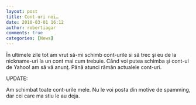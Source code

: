 ```yaml
---
layout: post
title: Cont-uri noi…
date: 2010-03-01 16:12
author: robertiagar
comments: true
categories: [News]
---
```

<p>În ultimele zile tot am vrut să-mi schimb cont-urile si să trec şi eu de la nickname-uri la un cont mai cum trebuie. Când voi putea schimba şi cont-ul de Yahoo! am să vă anunţ. Până atunci rămân actualele cont-uri.</p>  <p>UPDATE:</p>  <p>Am schimbat toate cont-urile mele. Nu le voi posta din motive de spamming, dar cei care ma stiu le au deja.</p>
